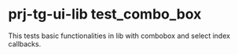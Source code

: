 # prj-tg-ui-lib test_combo_box

This tests basic functionalities in lib with combobox and select index callbacks.




